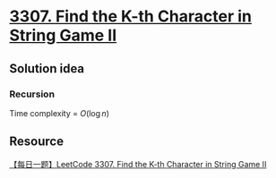 # [3307. Find the K-th Character in String Game II](https://leetcode.com/problems/find-the-k-th-character-in-string-game-ii/description/)

## Solution idea
### Recursion

Time complexity = $O(\log n)$

## Resource
[【每日一题】LeetCode 3307. Find the K-th Character in String Game II](https://www.youtube.com/watch?v=LWMeKllfFZ4&ab_channel=HuifengGuan)